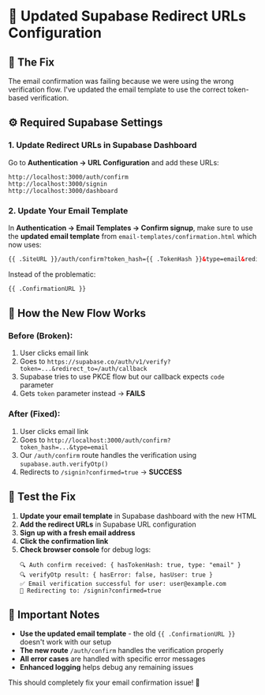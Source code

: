 # 🔧 Updated Supabase Redirect URLs Configuration

## 🎯 The Fix

The email confirmation was failing because we were using the wrong verification flow. I've updated the email template to use the correct token-based verification.

## ⚙️ Required Supabase Settings

### 1. Update Redirect URLs in Supabase Dashboard

Go to **Authentication → URL Configuration** and add these URLs:

```
http://localhost:3000/auth/confirm
http://localhost:3000/signin
http://localhost:3000/dashboard
```

### 2. Update Your Email Template

In **Authentication → Email Templates → Confirm signup**, make sure to use the **updated email template** from `email-templates/confirmation.html` which now uses:

```html
{{ .SiteURL }}/auth/confirm?token_hash={{ .TokenHash }}&type=email&redirect_to={{ .SiteURL }}/signin?confirmed=true
```

Instead of the problematic:
```html
{{ .ConfirmationURL }}
```

## 🔄 How the New Flow Works

### Before (Broken):
1. User clicks email link
2. Goes to `https://supabase.co/auth/v1/verify?token=...&redirect_to=/auth/callback`
3. Supabase tries to use PKCE flow but our callback expects `code` parameter
4. Gets `token` parameter instead → **FAILS**

### After (Fixed):
1. User clicks email link
2. Goes to `http://localhost:3000/auth/confirm?token_hash=...&type=email`
3. Our `/auth/confirm` route handles the verification using `supabase.auth.verifyOtp()`
4. Redirects to `/signin?confirmed=true` → **SUCCESS**

## 🧪 Test the Fix

1. **Update your email template** in Supabase dashboard with the new HTML
2. **Add the redirect URLs** in Supabase URL configuration
3. **Sign up with a fresh email address**
4. **Click the confirmation link**
5. **Check browser console** for debug logs:
   ```
   🔍 Auth confirm received: { hasTokenHash: true, type: "email" }
   🔍 verifyOtp result: { hasError: false, hasUser: true }
   ✅ Email verification successful for user: user@example.com
   🎯 Redirecting to: /signin?confirmed=true
   ```

## 🚨 Important Notes

- **Use the updated email template** - the old `{{ .ConfirmationURL }}` doesn't work with our setup
- **The new route** `/auth/confirm` handles the verification properly
- **All error cases** are handled with specific error messages
- **Enhanced logging** helps debug any remaining issues

This should completely fix your email confirmation issue! 🎉 